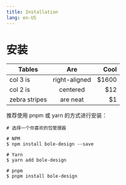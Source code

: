 ```yaml
---
title: Installation
lang: en-US
---
```


# 安装

| Tables        |      Are      |  Cool |
| ------------- | :-----------: | ----: |
| col 3 is      | right-aligned | $1600 |
| col 2 is      |   centered    |   $12 |
| zebra stripes |   are neat    |    $1 |

推荐使用 pnpm 或 yarn 的方式进行安装：

```shell
# 选择一个你喜欢的包管理器

# NPM
$ npm install bole-design --save

# Yarn
$ yarn add bole-design

# pnpm
$ pnpm install bole-design
```
